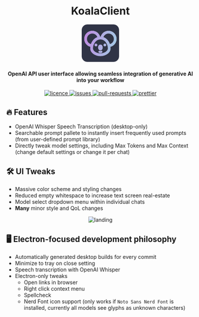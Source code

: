 <h1 align="center"><b>KoalaClient</b></h1>

<p align="center">
    <a href="https://client.koaladev.io" target="_blank"><img src="public/apple-touch-icon.png" alt="KoalaClient Icon" width="100" /></a>
</p>

<h4 align="center"><b>OpenAI API user interface allowing seamless integration of generative AI into your workflow</b></h4>

<p align="center">
<a href="https://github.com/jackschedel/KoalaClient/blob/main/LICENSE" target="_blank">
    <img src="https://img.shields.io/github/license/jackschedel/KoalaClient?style=flat-square" alt="licence" />
</a>

<a href="https://github.com/jackschedel/KoalaClient/issues" target="_blank">
    <img src="https://img.shields.io/github/issues/jackschedel/KoalaClient?style=flat-square" alt="issues"/>
</a>

<a href="https://github.com/jackschedel/KoalaClient/pulls" target="_blank">
    <img src="https://img.shields.io/github/issues-pr/jackschedel/KoalaClient?style=flat-square" alt="pull-requests"/>
</a>

<a href="https://github.com/prettier/prettier" target="_blank">
    <img src="https://img.shields.io/badge/code_style-prettier-ff69b4.svg?style=flat-square" alt="prettier"/>
</a>
</p>

## 🔥 Features

- OpenAI Whisper Speech Transcription (desktop-only)
- Searchable prompt pallete to instantly insert frequently used prompts (from
  user-defined prompt library)
- Directly tweak model settings, including Max Tokens and Max Context (change
  default settings or change it per chat)

## 🛠️ UI Tweaks

- Massive color scheme and styling changes
- Reduced empty whitespace to increase text screen real-estate
- Model select dropdown menu within individual chats
- **Many** minor style and QoL changes

<p align="center">
    <img src="https://cdn.discordapp.com/attachments/446426925209092098/1192293382920351744/Screenshot_2024-01-03_at_9.27.06_PM.png?ex=65a88cbe&is=659617be&hm=5d60622b900e4c834ef11a62423045edca40075655cc5597ee1bbda7b2eb2bb4&" alt="landing" width=800 />
</p>

## 🖥️ Electron-focused development philosophy

- Automatically generated desktop builds for every commit
- Minimize to tray on close setting
- Speech transcription with OpenAI Whisper
- Electron-only tweaks
  - Open links in browser
  - Right click context menu
  - Spellcheck
  - Nerd Font icon support (only works if `Noto Sans Nerd Font` is installed,
    currently all models see glyphs as unknown characters)
